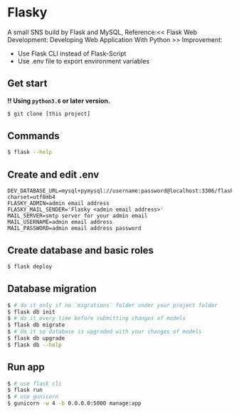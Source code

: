 # Flasky
A small SNS build by Flask and MySQL, Reference:<< Flask Web Development: Developing Web Application With Python >>
Improvement:
 - Use Flask CLI instead of Flask-Script
 - Use .env file to export environment variables

## Get start
**!! Using `python3.6` or later version.**
```bash
$ git clone [this project]
```

## Commands
```bash
$ flask --help
```

## Create and edit .env
```
DEV_DATABASE_URL=mysql+pymysql://username:password@localhost:3306/flasky?charset=utf8mb4
FLASKY_ADMIN=admin email address
FLASKY_MAIL_SENDER='Flasky <admin email address>'
MAIL_SERVER=smtp server for your admin email
MAIL_USERNAME=admin email address
MAIL_PASSWORD=admin email address password
```

## Create database and basic roles
```bash
$ flask deploy
```

## Database migration
```bash
$ # do it only if no `migrations` folder under your project folder
$ flask db init
$ # do it every time before submitting changes of models
$ flask db migrate
$ # do it so database is upgraded with your changes of models
$ flask db upgrade
$ flask db --help
```

## Run app
```bash
$ # use flask cli
$ flask run
$ # use gunicorn
$ gunicorn -w 4 -b 0.0.0.0:5000 manage:app
```
